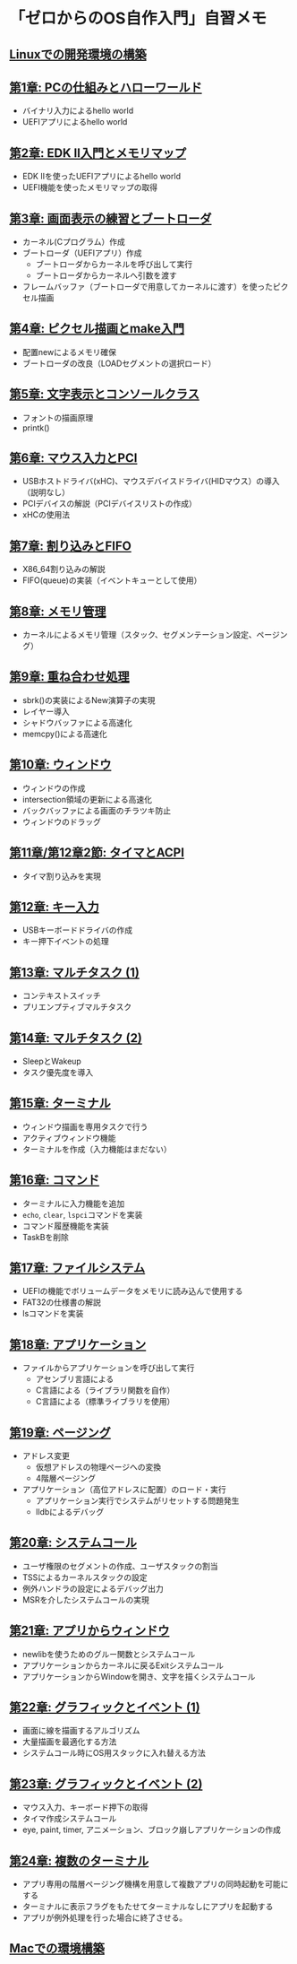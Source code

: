 # 「ゼロからのOS自作入門」自習メモ

## [Linuxでの開発環境の構築](day00.md)

## [第1章: PCの仕組みとハローワールド](day01.md)

- バイナリ入力によるhello world
- UEFIアプリによるhello world

## [第2章: EDK II入門とメモリマップ](day02.md)

- EDK IIを使ったUEFIアプリによるhello world
- UEFI機能を使ったメモリマップの取得

## [第3章: 画面表示の練習とブートローダ](day03.md)

- カーネル(Cプログラム）作成
- ブートローダ（UEFIアプリ）作成
  - ブートローダからカーネルを呼び出して実行
  - ブートローダからカーネルへ引数を渡す
- フレームバッファ（ブートローダで用意してカーネルに渡す）を使ったピクセル描画

## [第4章: ピクセル描画とmake入門](day04.md)

- 配置newによるメモリ確保
- ブートローダの改良（LOADセグメントの選択ロード）

## [第5章: 文字表示とコンソールクラス](day05.md)

- フォントの描画原理
- printk()

## [第6章: マウス入力とPCI](day06.md)

- USBホストドライバ(xHC)、マウスデバイスドライバ(HIDマウス）の導入（説明なし）
- PCIデバイスの解説（PCIデバイスリストの作成）
- xHCの使用法

## [第7章: 割り込みとFIFO](day07.md)

- X86_64割り込みの解説
- FIFO(queue)の実装（イベントキューとして使用）

## [第8章: メモリ管理](day08.md)

- カーネルによるメモリ管理（スタック、セグメンテーション設定、ページング）

## [第9章: 重ね合わせ処理](day09.md)

- sbrk()の実装によるNew演算子の実現
- レイヤー導入
- シャドウバッファによる高速化
- memcpy()による高速化

## [第10章: ウィンドウ](day10.md)

- ウィンドウの作成
- intersection領域の更新による高速化
- バックバッファによる画面のチラツキ防止
- ウィンドウのドラッグ

## [第11章/第12章2節: タイマとACPI](day11.md)

- タイマ割り込みを実現

## [第12章: キー入力](day12.md)

- USBキーボードドライバの作成
- キー押下イベントの処理

## [第13章: マルチタスク (1)](day13.md)

- コンテキストスイッチ
- プリエンプティブマルチタスク

## [第14章: マルチタスク (2)](day14.md)

- SleepとWakeup
- タスク優先度を導入

## [第15章: ターミナル](day15.md)

- ウィンドウ描画を専用タスクで行う
- アクティブウィンドウ機能
- ターミナルを作成（入力機能はまだない）

## [第16章: コマンド](day16.md)

- ターミナルに入力機能を追加
- `echo`, `clear`, `lspci`コマンドを実装
- コマンド履歴機能を実装
- TaskBを削除

## [第17章: ファイルシステム](day17.md)

- UEFIの機能でボリュームデータをメモリに読み込んで使用する
- FAT32の仕様書の解説
- lsコマンドを実装

## [第18章: アプリケーション](day18.md)

- ファイルからアプリケーションを呼び出して実行
  - アセンブリ言語による
  - C言語による（ライブラリ関数を自作）
  - C言語による（標準ライブラリを使用）

## [第19章: ページング](day19.md)

- アドレス変更
  - 仮想アドレスの物理ページへの変換
  - 4階層ページング
- アプリケーション（高位アドレスに配置）のロード・実行
  - アプリケーション実行でシステムがリセットする問題発生
  - lldbによるデバッグ

## [第20章: システムコール](day20.md)

- ユーザ権限のセグメントの作成、ユーザスタックの割当
- TSSによるカーネルスタックの設定
- 例外ハンドラの設定によるデバッグ出力
- MSRを介したシステムコールの実現

## [第21章: アプリからウィンドウ](day21.md)

- newlibを使うためのグルー関数とシステムコール
- アプリケーションからカーネルに戻るExitシステムコール
- アプリケーションからWindowを開き、文字を描くシステムコール

## [第22章: グラフィックとイベント (1)](day22.md)

- 画面に線を描画するアルゴリズム
- 大量描画を最適化する方法
- システムコール時にOS用スタックに入れ替える方法

## [第23章: グラフィックとイベント (2)](day23.md)

- マウス入力、キーボード押下の取得
- タイマ作成システムコール
- eye, paint, timer, アニメーション、ブロック崩しアプリケーションの作成

## [第24章: 複数のターミナル](day24.md)

- アプリ専用の階層ページング機構を用意して複数アプリの同時起動を可能にする
- ターミナルに表示フラグをもたせてターミナルなしにアプリを起動する
- アプリが例外処理を行った場合に終了させる。

## [Macでの環境構築](mac.md)
